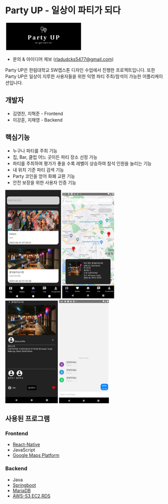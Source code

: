 # Party UP - 일상이 파티가 되다
![bannerLogo.PNG](./assets/bannerLogo.PNG) 

- 문의 & 아이디어 제보 (<rladudcks5477@gmail.com>)

Party UP은 한림대학교 SW캡스톤 디자인 수업에서 진행한 프로젝트입니다. 또한 Party UP은 일상이 지루한 사용자들을 위한 익명 파티 주최/참석이 가능한 어플리케이션입니다.


## 개발자
- 김영찬, 지혁준 - Frontend
- 이강훈, 지채영 - Backend

## 핵심기능
- 누구나 파티를 주최 기능
- 집, Bar, 클럽 어느 곳이든 파티 장소 선정 가능
- 파티를 주최하여 평가가 좋을 수록 레벨이 상승하여 참석 인원을 늘리는 기능
- 내 위치 기준 파티 검색 기능
- Party 코인을 얻어 화폐 교환 기능
- 안전 보장을 위한 사용자 인증 기능

![homeUI](./assets/homeUI.PNG) ![mapUI](./assets/mapUI.PNG) ![enterUI](./assets/enterUI.PNG) ![chatUI.PNG](./assets/chatUI.PNG)

## 사용된 프로그램
### Frontend
- [React-Native](https://reactnative.dev/)
- JavaScript
- [Google Maps Platform](https://developers.google.com/maps?hl=ko)
### Backend
- Java
- [Springboot](https://spring.io/projects/spring-boot)
- [MariaDB](https://mariadb.org/)
- [AWS-S3,EC2,RDS](https://aws.amazon.com/ko/free/?trk=fa2d6ba3-df80-4d24-a453-bf30ad163af9&sc_channel=ps&ef_id=Cj0KCQjw4NujBhC5ARIsAF4Iv6fxjgIEQiL0NKN6kqftH1qaLBvA8uE0Wqf3yhbgC6V9We2rqcbLYF4aAga5EALw_wcB:G:s&s_kwcid=AL!4422!3!563761819834!e!!g!!aws!15286221779!129400439466)
